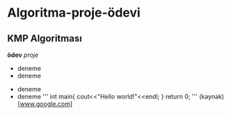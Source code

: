 # Algoritma-proje-ödevi
## KMP Algoritması
**ödev**
*proje*
* deneme
* deneme
- deneme
- deneme
  ''' int main{
  cout<<"Hello world!"<<endl;
  }
  return 0; '''
  (kaynak)[www.google.com]
  
